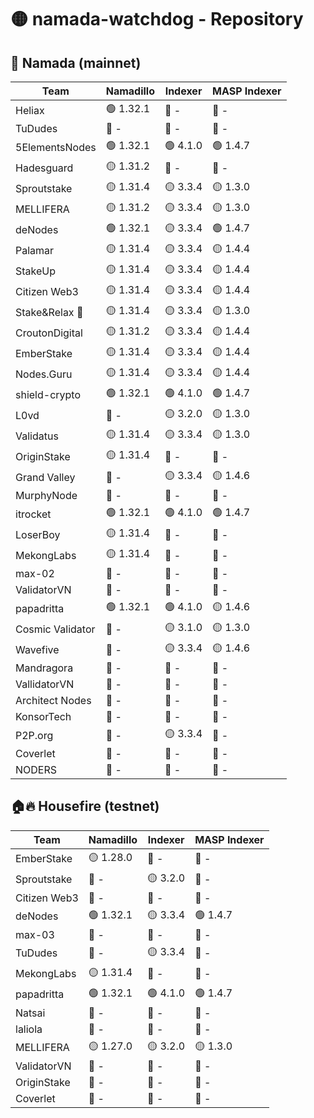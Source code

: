 # 🟡 namada-watchdog - Repository

## 🚀 Namada (mainnet)

| Team | Namadillo | Indexer | MASP Indexer |
|-|-|-|-|
| Heliax | 🟢 1.32.1 | 🔴 - | 🔴 - |
| TuDudes | 🔴 - | 🔴 - | 🔴 - |
| 5ElementsNodes | 🟢 1.32.1 | 🟢 4.1.0 | 🟢 1.4.7 |
| Hadesguard | 🟡 1.31.2 | 🔴 - | 🔴 - |
| Sproutstake | 🟡 1.31.4 | 🟡 3.3.4 | 🟡 1.3.0 |
| MELLIFERA | 🟡 1.31.2 | 🟡 3.3.4 | 🟡 1.3.0 |
| deNodes | 🟢 1.32.1 | 🟡 3.3.4 | 🟢 1.4.7 |
| Palamar | 🟡 1.31.4 | 🟡 3.3.4 | 🟡 1.4.4 |
| StakeUp | 🟡 1.31.4 | 🟡 3.3.4 | 🟡 1.4.4 |
| Citizen Web3 | 🟡 1.31.4 | 🟡 3.3.4 | 🟡 1.4.4 |
| Stake&Relax 🦥 | 🟡 1.31.4 | 🟡 3.3.4 | 🟡 1.3.0 |
| CroutonDigital | 🟡 1.31.2 | 🟡 3.3.4 | 🟡 1.4.4 |
| EmberStake | 🟡 1.31.4 | 🟡 3.3.4 | 🟡 1.4.4 |
| Nodes.Guru | 🟡 1.31.4 | 🟡 3.3.4 | 🟡 1.4.4 |
| shield-crypto | 🟢 1.32.1 | 🟢 4.1.0 | 🟢 1.4.7 |
| L0vd | 🔴 - | 🟡 3.2.0 | 🟡 1.3.0 |
| Validatus | 🟡 1.31.4 | 🟡 3.3.4 | 🟡 1.3.0 |
| OriginStake | 🟡 1.31.4 | 🔴 - | 🔴 - |
| Grand Valley | 🔴 - | 🟡 3.3.4 | 🟡 1.4.6 |
| MurphyNode | 🔴 - | 🔴 - | 🔴 - |
| itrocket | 🟢 1.32.1 | 🟢 4.1.0 | 🟢 1.4.7 |
| LoserBoy | 🟡 1.31.4 | 🔴 - | 🔴 - |
| MekongLabs | 🟡 1.31.4 | 🔴 - | 🔴 - |
| max-02 | 🔴 - | 🔴 - | 🔴 - |
| ValidatorVN | 🔴 - | 🔴 - | 🔴 - |
| papadritta | 🟢 1.32.1 | 🟢 4.1.0 | 🟡 1.4.6 |
| Cosmic Validator | 🔴 - | 🟡 3.1.0 | 🟡 1.3.0 |
| Wavefive | 🔴 - | 🟡 3.3.4 | 🟡 1.4.6 |
| Mandragora | 🔴 - | 🔴 - | 🔴 - |
| VallidatorVN | 🔴 - | 🔴 - | 🔴 - |
| Architect Nodes | 🔴 - | 🔴 - | 🔴 - |
| KonsorTech | 🔴 - | 🔴 - | 🔴 - |
| P2P.org | 🔴 - | 🟡 3.3.4 | 🔴 - |
| Coverlet | 🔴 - | 🔴 - | 🔴 - |
| NODERS | 🔴 - | 🔴 - | 🔴 - |

## 🏠🔥 Housefire (testnet)

| Team | Namadillo | Indexer | MASP Indexer |
|-|-|-|-|
| EmberStake | 🟡 1.28.0 | 🔴 - | 🔴 - |
| Sproutstake | 🔴 - | 🟡 3.2.0 | 🔴 - |
| Citizen Web3 | 🔴 - | 🔴 - | 🔴 - |
| deNodes | 🟢 1.32.1 | 🟡 3.3.4 | 🟢 1.4.7 |
| max-03 | 🔴 - | 🔴 - | 🔴 - |
| TuDudes | 🔴 - | 🟡 3.3.4 | 🔴 - |
| MekongLabs | 🟡 1.31.4 | 🔴 - | 🔴 - |
| papadritta | 🟢 1.32.1 | 🟢 4.1.0 | 🟢 1.4.7 |
| Natsai | 🔴 - | 🔴 - | 🔴 - |
| laliola | 🔴 - | 🔴 - | 🔴 - |
| MELLIFERA | 🟡 1.27.0 | 🟡 3.2.0 | 🟡 1.3.0 |
| ValidatorVN | 🔴 - | 🔴 - | 🔴 - |
| OriginStake | 🔴 - | 🔴 - | 🔴 - |
| Coverlet | 🔴 - | 🔴 - | 🔴 - |


